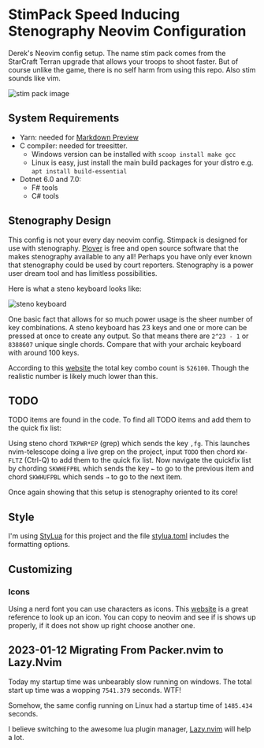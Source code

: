 # StimPack Speed Inducing Stenography Neovim Configuration

Derek's Neovim config setup. The name stim pack comes from the StarCraft
Terran upgrade that allows your troops to shoot faster. But of course unlike the
game, there is no self harm from using this repo. Also stim sounds like vim.

![stim pack image](https://imgs.search.brave.com/V_nzTEk0ywpLC6F8D1hqxCqz-HMsh-qvmW9AJ3PzqeU/rs:fit:592:225:1/g:ce/aHR0cHM6Ly90c2Uz/Lm1tLmJpbmcubmV0/L3RoP2lkPU9JUC5u/UWZkLWRMZ0JCY1BR/Z2xMOENBQnl3SGFG/NyZwaWQ9QXBp)

## System Requirements

- Yarn: needed for [Markdown Preview](https://github.com/iamcco/markdown-preview.nvim)
- C compiler: needed for treesitter.
  - Windows version can be installed with `scoop install make gcc`
  - Linux is easy, just install the main build packages for your distro e.g.
    `apt install build-essential`
- Dotnet 6.0 and 7.0:
  - F# tools
  - C# tools

## Stenography Design

This config is not your every day neovim config. Stimpack is designed for use
with stenography. [Plover](https://github.com/openstenoproject/plover) is free
and open source software that the makes stenography available to any all!
Perhaps you have only ever known that stenography could be used by court
reporters. Stenography is a power user dream tool and has limitless
possibilities.

Here is what a steno keyboard looks like:

![steno keyboard](https://imgs.search.brave.com/pbfbYpsrsdMyx6-rpl_GypzoS1YLleIIn5quu7jM8jo/rs:fit:1560:225:1/g:ce/aHR0cHM6Ly90c2Uy/Lm1tLmJpbmcubmV0/L3RoP2lkPU9JUC5i/VHVyUDlEUUk3T3FS/OFFLQjU0d2ZRSGFD/USZwaWQ9QXBp)

One basic fact that allows for so much power usage is the sheer number of key
combinations. A steno keyboard has 23 keys and one or more can be pressed at
once to create any output. So that means there are `2^23 - 1` or `8388607`
unique single chords. Compare that with your archaic keyboard with around 100
keys.

According to this
[website](https://keyboardcloud.com/how-many-keyboard-combinations-are-there/)
the total key combo count is `526100`. Though the realistic number is likely much
lower than this.

## TODO

TODO items are found in the code. To find all TODO items and add them to the
quick fix list:

Using steno chord `TKPWR*EP` (grep) which sends the key `,fg`. This launches
nvim-telescope doing a live grep on the project, input `TODO` then chord
`KW-FLTZ` (Ctrl-Q) to add them to the quick fix list. Now navigate the quickfix
list by chording `SKWHEFPBL` which sends the key `←` to go to the previous item
and chord `SKWHUFPBL` which sends `→` to go to the next item.

Once again showing that this setup is stenography oriented to its core!

## Style

I'm using [StyLua](https://github.com/JohnnyMorganz/StyLua) for this project and
the file [stylua.toml](./.stylua.toml) includes the formatting options.

## Customizing

### Icons

Using a nerd font you can use characters as icons. This
[website](https://www.nerdfonts.com/cheat-sheet) is a great reference to look up
an icon. You can copy to neovim and see if is shows up properly, if it does not
show up right choose another one.

## 2023-01-12 Migrating From Packer.nvim to Lazy.Nvim

Today my startup time was unbearably slow running on windows.
The total start up time was a wopping `7541.379` seconds. WTF!

Somehow, the same config running on Linux had a startup time of `1485.434`
seconds.

I believe switching to the awesome lua plugin manager,
[Lazy.nvim](https://github.com/folke/lazy.nvim) will help a lot.
